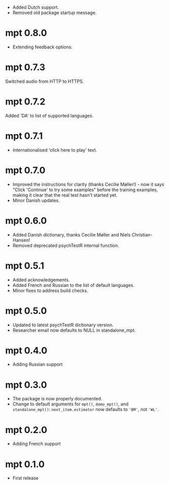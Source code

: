 * Added Dutch support.
* Removed old package startup message.

# mpt 0.8.0

* Extending feedback options.

# mpt 0.7.3

Switched audio from HTTP to HTTPS.

# mpt 0.7.2

Added 'DA' to list of supported languages.

# mpt 0.7.1

* Internationalised 'click here to play' text.

# mpt 0.7.0

* Improved the instructions for clarity (thanks Cecilie Møller!) - 
now it says "Click 'Continue' to try some examples" before the training
examples, making it clear that the real test hasn't started yet.
* Minor Danish updates.

# mpt 0.6.0

* Added Danish dictionary, thanks Cecilie Møller and Niels Christian-Hansen!
* Removed deprecated psychTestR internal function.

# mpt 0.5.1

* Added acknowledgements.
* Added French and Russian to the list of default languages.
* Minor fixes to address build checks.

# mpt 0.5.0

* Updated to latest psychTestR dictionary version.
* Researcher email now defaults to NULL in standalone_mpt.

# mpt 0.4.0

* Adding Russian support

# mpt 0.3.0

* The package is now properly documented.
* Change to default arguments for `mpt()`, `demo_mpt()`,
and `standalone_mpt()`: 
`next_item.estimator` now defaults to `'BM'`, not `'WL'`.

# mpt 0.2.0

* Adding French support

# mpt 0.1.0

* First release
